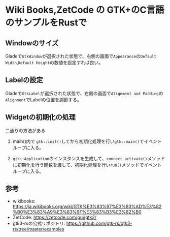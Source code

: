 # Wiki Books,ZetCode の GTK+のC言語のサンプルをRustで

## Windowのサイズ

Gladeで`GtkWindow`が選択された状態で、右側の画面で`Appearance`の`Default Width`,`Default Height`の数値を設定すれば良い。

## Labelの設定

Gladeで`GtkLabel`が選択された状態で、右側の画面で`Alignment and Padding`の`Alignment`でLabelの位置を調節する。

## Widgetの初期化の処理

二通りの方法がある

1. main()内で `gtk::init()`してから初期化処理を行い`gtk::main()`でイベントループに入る。 

2. `gtk::Application`のインスタンスを生成して、`connect_activate()`メソッドに初期化を行う関数を渡して、初期化処理を行い`run()`メソッドでイベントループに入る。


## 参考

- wikibooks: https://ja.wikibooks.org/wiki/GTK%E3%83%97%E3%83%AD%E3%82%B0%E3%83%A9%E3%83%9F%E3%83%B3%E3%82%B0
- ZetCode: https://zetcode.com/gui/gtk2/ 
- gtk3-rsの公式リポジトリ: https://github.com/gtk-rs/gtk3-rs/tree/master/examples 
